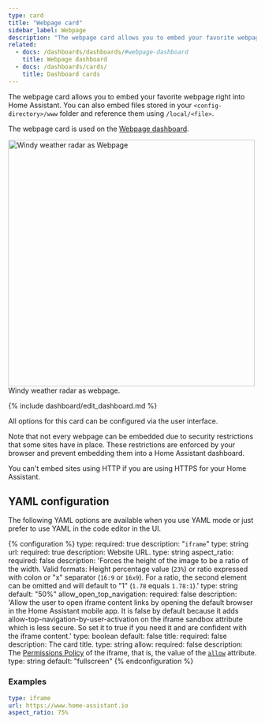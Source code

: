 ```yaml
---
type: card
title: "Webpage card"
sidebar_label: Webpage
description: "The webpage card allows you to embed your favorite webpage right into Home Assistant."
related:
  - docs: /dashboards/dashboards/#webpage-dashboard
    title: Webpage dashboard
  - docs: /dashboards/cards/
    title: Dashboard cards
---
```


The webpage card allows you to embed your favorite webpage right into Home Assistant. You can also embed files stored in your `<config-directory>/www` folder and reference them using `/local/<file>`.

The webpage card is used on the [Webpage dashboard](/dashboards/dashboards/#webpage-dashboard).

<p class='img'>
  <img width="500" src='/images/dashboards/iframe.png' alt='Windy weather radar as Webpage'>
  Windy weather radar as webpage.
</p>

{% include dashboard/edit_dashboard.md %}

All options for this card can be configured via the user interface.

Note that not every webpage can be embedded due to security restrictions that some sites have in place. These restrictions are enforced by your browser and prevent embedding them into a Home Assistant dashboard.
<div class='note warning'>
You can't embed sites using HTTP if you are using HTTPS for your Home Assistant.
</div>

## YAML configuration

The following YAML options are available when you use YAML mode or just prefer to use YAML in the code editor in the UI.

{% configuration %}
type:
  required: true
  description: "`iframe`"
  type: string
url:
  required: true
  description: Website URL.
  type: string
aspect_ratio:
  required: false
  description: 'Forces the height of the image to be a ratio of the width. Valid formats: Height percentage value (`23%`) or ratio expressed with colon or "x" separator (`16:9` or `16x9`). For a ratio, the second element can be omitted and will default to "1" (`1.78` equals `1.78:1`).'
  type: string
  default: "50%"
allow_open_top_navigation:
  required: false
  description: 'Allow the user to open iframe content links by opening the default browser in the Home Assistant mobile app. It is false by default because it adds allow-top-navigation-by-user-activation on the iframe sandbox attribute which is less secure. So set it to true if you need it and are confident with the iframe content.'
  type: boolean
  default: false
title:
  required: false
  description: The card title.
  type: string
allow:
  required: false
  description: The [Permissions Policy](https://developer.mozilla.org/en-US/docs/Web/HTTP/Headers/Permissions-Policy#iframes) of the iframe, that is, the value of the [`allow`](https://developer.mozilla.org/en-US/docs/Web/HTML/Element/iframe#allow) attribute.
  type: string
  default: "fullscreen"
{% endconfiguration %}

### Examples

```yaml
type: iframe
url: https://www.home-assistant.io
aspect_ratio: 75%
```
